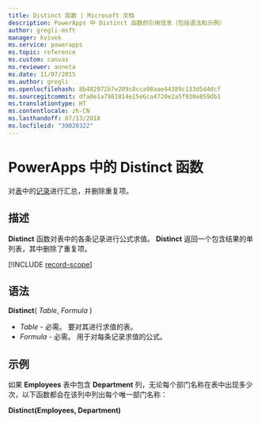 ```yaml
---
title: Distinct 函数 | Microsoft 文档
description: PowerApps 中 Distinct 函数的引用信息（包括语法和示例）
author: gregli-msft
manager: kvivek
ms.service: powerapps
ms.topic: reference
ms.custom: canvas
ms.reviewer: anneta
ms.date: 11/07/2015
ms.author: gregli
ms.openlocfilehash: 8b482972b7e209c8cca98aae44389c133d5d4dcf
ms.sourcegitcommit: dfa0e1a7981814e15e6ca4720e2a5f930e859db1
ms.translationtype: HT
ms.contentlocale: zh-CN
ms.lasthandoff: 07/13/2018
ms.locfileid: "39020322"
---
```

# <a name="distinct-function-in-powerapps"></a>PowerApps 中的 Distinct 函数
对[表](../working-with-tables.md)中的[记录](../working-with-tables.md#records)进行汇总，并删除重复项。

## <a name="description"></a>描述
**Distinct** 函数对表中的各条记录进行公式求值。 **Distinct** 返回一个包含结果的单列表，其中删除了重复项。  

[!INCLUDE [record-scope](../../../includes/record-scope.md)]

## <a name="syntax"></a>语法
**Distinct**( *Table*, *Formula* )

* *Table* - 必需。  要对其进行求值的表。
* *Formula* - 必需。  用于对每条记录求值的公式。

## <a name="example"></a>示例
如果 **Employees** 表中包含 **Department** 列，无论每个部门名称在表中出现多少次，以下函数都会在该列中列出每个唯一部门名称：

**Distinct(Employees, Department)**

